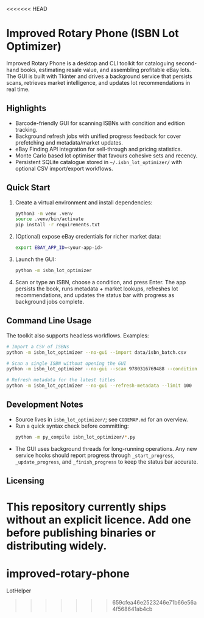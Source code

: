<<<<<<< HEAD
# Improved Rotary Phone (ISBN Lot Optimizer)

Improved Rotary Phone is a desktop and CLI toolkit for cataloguing second-hand
books, estimating resale value, and assembling profitable eBay lots. The GUI is
built with Tkinter and drives a background service that persists scans,
retrieves market intelligence, and updates lot recommendations in real time.

## Highlights
- Barcode-friendly GUI for scanning ISBNs with condition and edition tracking.
- Background refresh jobs with unified progress feedback for cover prefetching
  and metadata/market updates.
- eBay Finding API integration for sell-through and pricing statistics.
- Monte Carlo based lot optimiser that favours cohesive sets and recency.
- Persistent SQLite catalogue stored in `~/.isbn_lot_optimizer/` with optional
  CSV import/export workflows.

## Quick Start
1. Create a virtual environment and install dependencies:
   ```bash
   python3 -m venv .venv
   source .venv/bin/activate
   pip install -r requirements.txt
   ```
2. (Optional) expose eBay credentials for richer market data:
   ```bash
   export EBAY_APP_ID=<your-app-id>
   ```
3. Launch the GUI:
   ```bash
   python -m isbn_lot_optimizer
   ```
4. Scan or type an ISBN, choose a condition, and press Enter. The app persists
   the book, runs metadata + market lookups, refreshes lot recommendations, and
   updates the status bar with progress as background jobs complete.

## Command Line Usage
The toolkit also supports headless workflows. Examples:

```bash
# Import a CSV of ISBNs
python -m isbn_lot_optimizer --no-gui --import data/isbn_batch.csv

# Scan a single ISBN without opening the GUI
python -m isbn_lot_optimizer --no-gui --scan 9780316769488 --condition "Very Good"

# Refresh metadata for the latest titles
python -m isbn_lot_optimizer --no-gui --refresh-metadata --limit 100
```

## Development Notes
- Source lives in `isbn_lot_optimizer/`; see `CODEMAP.md` for an overview.
- Run a quick syntax check before committing:
  ```bash
  python -m py_compile isbn_lot_optimizer/*.py
  ```
- The GUI uses background threads for long-running operations. Any new service
  hooks should report progress through `_start_progress`, `_update_progress`,
  and `_finish_progress` to keep the status bar accurate.

## Licensing
This repository currently ships without an explicit licence. Add one before
publishing binaries or distributing widely.
=======
# improved-rotary-phone
LotHelper
>>>>>>> 659cfea46e2523246e71b66e56a4f568641ab4cb
